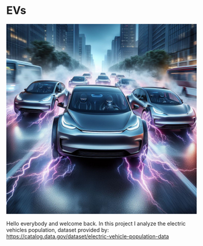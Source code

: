 # EVs

<img src='Image/EV.jpeg' alt='EV'>

Hello everybody and welcome back. In this project I analyze the electric vehicles population, dataset provided by: https://catalog.data.gov/dataset/electric-vehicle-population-data

